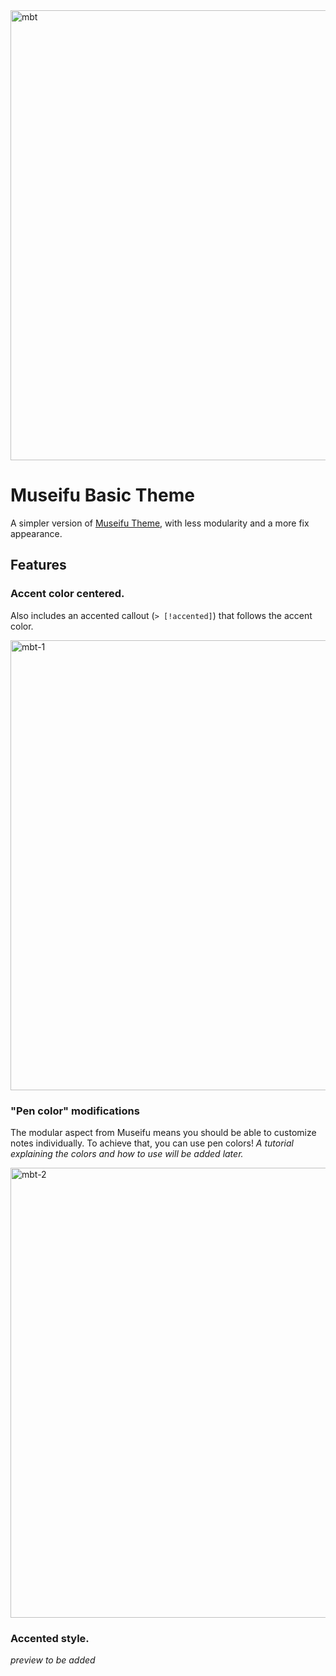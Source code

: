 <img width="1080" height="720" alt="mbt" src="https://github.com/user-attachments/assets/d3360ddc-860c-489b-aab5-3366a9db69ab" />

# Museifu Basic Theme
A simpler version of [Museifu Theme](https://github.com/account-not-relevant/museifu-theme), with less modularity and a more fix appearance.

## Features

### Accent color centered.
Also includes an accented callout (`> [!accented]`) that follows the accent color.

<img width="1080" height="720" alt="mbt-1" src="https://github.com/user-attachments/assets/dca1c275-9c07-4519-86d6-d8aaa968118c" />

### "Pen color" modifications
The modular aspect from Museifu means you should be able to customize notes individually. To achieve that, you can use pen colors! _A tutorial explaining the colors and how to use will be added later._

<img width="1080" height="720" alt="mbt-2" src="https://github.com/user-attachments/assets/ceea4638-f824-428e-8ec1-420317cb60fe" />

### Accented style.
_preview to be added_

